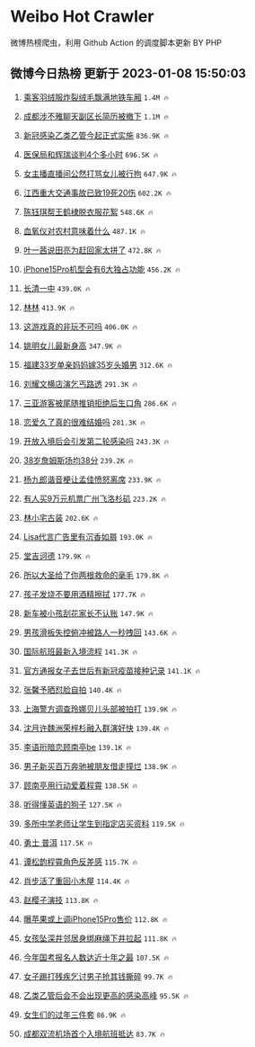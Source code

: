 # Weibo Hot Crawler 



微博热榜爬虫，利用 Github Action 的调度脚本更新 BY PHP 


## 微博今日热榜 更新于 2023-01-08 15:50:03 
1. [乘客羽绒服炸裂绒毛飘满地铁车厢](https://s.weibo.com/weibo?q=%23%E4%B9%98%E5%AE%A2%E7%BE%BD%E7%BB%92%E6%9C%8D%E7%82%B8%E8%A3%82%E7%BB%92%E6%AF%9B%E9%A3%98%E6%BB%A1%E5%9C%B0%E9%93%81%E8%BD%A6%E5%8E%A2%23&t=31&band_rank=1&Refer=top) `1.4M 🔥` 

1. [成都涉不雅聊天副区长简历被撤下](https://s.weibo.com/weibo?q=%23%E6%88%90%E9%83%BD%E6%B6%89%E4%B8%8D%E9%9B%85%E8%81%8A%E5%A4%A9%E5%89%AF%E5%8C%BA%E9%95%BF%E7%AE%80%E5%8E%86%E8%A2%AB%E6%92%A4%E4%B8%8B%23&t=31&band_rank=2&Refer=top) `1.1M 🔥` 

1. [新冠感染乙类乙管今起正式实施](https://s.weibo.com/weibo?q=%23%E6%96%B0%E5%86%A0%E6%84%9F%E6%9F%93%E4%B9%99%E7%B1%BB%E4%B9%99%E7%AE%A1%E4%BB%8A%E8%B5%B7%E6%AD%A3%E5%BC%8F%E5%AE%9E%E6%96%BD%23&t=31&band_rank=3&Refer=top) `836.9K 🔥` 

1. [医保局和辉瑞谈判4个多小时](https://s.weibo.com/weibo?q=%23%E5%8C%BB%E4%BF%9D%E5%B1%80%E5%92%8C%E8%BE%89%E7%91%9E%E8%B0%88%E5%88%A44%E4%B8%AA%E5%A4%9A%E5%B0%8F%E6%97%B6%23&t=31&band_rank=4&Refer=top) `696.5K 🔥` 

1. [女主播直播间公然打骂女儿被行拘](https://s.weibo.com/weibo?q=%23%E5%A5%B3%E4%B8%BB%E6%92%AD%E7%9B%B4%E6%92%AD%E9%97%B4%E5%85%AC%E7%84%B6%E6%89%93%E9%AA%82%E5%A5%B3%E5%84%BF%E8%A2%AB%E8%A1%8C%E6%8B%98%23&t=31&band_rank=5&Refer=top) `647.9K 🔥` 

1. [江西重大交通事故已致19死20伤](https://s.weibo.com/weibo?q=%23%E6%B1%9F%E8%A5%BF%E9%87%8D%E5%A4%A7%E4%BA%A4%E9%80%9A%E4%BA%8B%E6%95%85%E5%B7%B2%E8%87%B419%E6%AD%BB20%E4%BC%A4%23&t=31&band_rank=6&Refer=top) `602.2K 🔥` 

1. [陈钰琪帮王鹤棣脱衣服花絮](https://s.weibo.com/weibo?q=%23%E9%99%88%E9%92%B0%E7%90%AA%E5%B8%AE%E7%8E%8B%E9%B9%A4%E6%A3%A3%E8%84%B1%E8%A1%A3%E6%9C%8D%E8%8A%B1%E7%B5%AE%23&t=31&band_rank=7&Refer=top) `548.6K 🔥` 

1. [血氧仪对农村意味着什么](https://s.weibo.com/weibo?q=%23%E8%A1%80%E6%B0%A7%E4%BB%AA%E5%AF%B9%E5%86%9C%E6%9D%91%E6%84%8F%E5%91%B3%E7%9D%80%E4%BB%80%E4%B9%88%23&t=31&band_rank=8&Refer=top) `487.1K 🔥` 

1. [叶一茜说田亮为赶回家太拼了](https://s.weibo.com/weibo?q=%23%E5%8F%B6%E4%B8%80%E8%8C%9C%E8%AF%B4%E7%94%B0%E4%BA%AE%E4%B8%BA%E8%B5%B6%E5%9B%9E%E5%AE%B6%E5%A4%AA%E6%8B%BC%E4%BA%86%23&t=31&band_rank=9&Refer=top) `472.8K 🔥` 

1. [iPhone15Pro机型会有6大独占功能](https://s.weibo.com/weibo?q=%23iPhone15Pro%E6%9C%BA%E5%9E%8B%E4%BC%9A%E6%9C%896%E5%A4%A7%E7%8B%AC%E5%8D%A0%E5%8A%9F%E8%83%BD%23&t=31&band_rank=10&Refer=top) `456.2K 🔥` 

1. [长清一中](https://s.weibo.com/weibo?q=%23%E9%95%BF%E6%B8%85%E4%B8%80%E4%B8%AD%23&t=31&band_rank=11&Refer=top) `439.0K 🔥` 

1. [林林](https://s.weibo.com/weibo?q=%E6%9E%97%E6%9E%97&t=31&band_rank=12&Refer=top) `413.9K 🔥` 

1. [这游戏真的非玩不可吗](https://s.weibo.com/weibo?q=%23%E8%BF%99%E6%B8%B8%E6%88%8F%E7%9C%9F%E7%9A%84%E9%9D%9E%E7%8E%A9%E4%B8%8D%E5%8F%AF%E5%90%97%23&t=31&band_rank=13&Refer=top) `406.0K 🔥` 

1. [姚明女儿最新身高](https://s.weibo.com/weibo?q=%23%E5%A7%9A%E6%98%8E%E5%A5%B3%E5%84%BF%E6%9C%80%E6%96%B0%E8%BA%AB%E9%AB%98%23&t=31&band_rank=14&Refer=top) `347.9K 🔥` 

1. [福建33岁单亲妈妈嫁35岁头婚男](https://s.weibo.com/weibo?q=%23%E7%A6%8F%E5%BB%BA33%E5%B2%81%E5%8D%95%E4%BA%B2%E5%A6%88%E5%A6%88%E5%AB%8135%E5%B2%81%E5%A4%B4%E5%A9%9A%E7%94%B7%23&t=31&band_rank=15&Refer=top) `312.6K 🔥` 

1. [刘耀文横店演乞丐路透](https://s.weibo.com/weibo?q=%23%E5%88%98%E8%80%80%E6%96%87%E6%A8%AA%E5%BA%97%E6%BC%94%E4%B9%9E%E4%B8%90%E8%B7%AF%E9%80%8F%23&t=31&band_rank=16&Refer=top) `291.3K 🔥` 

1. [三亚游客被尾随推销拒绝后生口角](https://s.weibo.com/weibo?q=%23%E4%B8%89%E4%BA%9A%E6%B8%B8%E5%AE%A2%E8%A2%AB%E5%B0%BE%E9%9A%8F%E6%8E%A8%E9%94%80%E6%8B%92%E7%BB%9D%E5%90%8E%E7%94%9F%E5%8F%A3%E8%A7%92%23&t=31&band_rank=17&Refer=top) `286.6K 🔥` 

1. [恋爱久了真的很难结婚吗](https://s.weibo.com/weibo?q=%23%E6%81%8B%E7%88%B1%E4%B9%85%E4%BA%86%E7%9C%9F%E7%9A%84%E5%BE%88%E9%9A%BE%E7%BB%93%E5%A9%9A%E5%90%97%23&t=31&band_rank=18&Refer=top) `281.3K 🔥` 

1. [开放入境后会引发第二轮感染吗](https://s.weibo.com/weibo?q=%23%E5%BC%80%E6%94%BE%E5%85%A5%E5%A2%83%E5%90%8E%E4%BC%9A%E5%BC%95%E5%8F%91%E7%AC%AC%E4%BA%8C%E8%BD%AE%E6%84%9F%E6%9F%93%E5%90%97%23&t=31&band_rank=19&Refer=top) `243.3K 🔥` 

1. [38岁詹姆斯场均38分](https://s.weibo.com/weibo?q=%2338%E5%B2%81%E8%A9%B9%E5%A7%86%E6%96%AF%E5%9C%BA%E5%9D%8738%E5%88%86%23&t=31&band_rank=20&Refer=top) `239.2K 🔥` 

1. [杨九郎谐音梗让孟佳愤怒离席](https://s.weibo.com/weibo?q=%23%E6%9D%A8%E4%B9%9D%E9%83%8E%E8%B0%90%E9%9F%B3%E6%A2%97%E8%AE%A9%E5%AD%9F%E4%BD%B3%E6%84%A4%E6%80%92%E7%A6%BB%E5%B8%AD%23&t=31&band_rank=21&Refer=top) `233.9K 🔥` 

1. [有人买9万元机票广州飞洛杉矶](https://s.weibo.com/weibo?q=%23%E6%9C%89%E4%BA%BA%E4%B9%B09%E4%B8%87%E5%85%83%E6%9C%BA%E7%A5%A8%E5%B9%BF%E5%B7%9E%E9%A3%9E%E6%B4%9B%E6%9D%89%E7%9F%B6%23&t=31&band_rank=22&Refer=top) `223.2K 🔥` 

1. [林小宅古装](https://s.weibo.com/weibo?q=%23%E6%9E%97%E5%B0%8F%E5%AE%85%E5%8F%A4%E8%A3%85%23&t=31&band_rank=23&Refer=top) `202.6K 🔥` 

1. [Lisa代言广告里有沉香如屑](https://s.weibo.com/weibo?q=%23Lisa%E4%BB%A3%E8%A8%80%E5%B9%BF%E5%91%8A%E9%87%8C%E6%9C%89%E6%B2%89%E9%A6%99%E5%A6%82%E5%B1%91%23&t=31&band_rank=24&Refer=top) `193.0K 🔥` 

1. [堂吉诃德](https://s.weibo.com/weibo?q=%E5%A0%82%E5%90%89%E8%AF%83%E5%BE%B7&t=31&band_rank=25&Refer=top) `179.9K 🔥` 

1. [所以大圣给了你两根救命的毫毛](https://s.weibo.com/weibo?q=%E6%89%80%E4%BB%A5%E5%A4%A7%E5%9C%A3%E7%BB%99%E4%BA%86%E4%BD%A0%E4%B8%A4%E6%A0%B9%E6%95%91%E5%91%BD%E7%9A%84%E6%AF%AB%E6%AF%9B&t=31&band_rank=26&Refer=top) `179.8K 🔥` 

1. [孩子发烧不要用酒精擦拭](https://s.weibo.com/weibo?q=%23%E5%AD%A9%E5%AD%90%E5%8F%91%E7%83%A7%E4%B8%8D%E8%A6%81%E7%94%A8%E9%85%92%E7%B2%BE%E6%93%A6%E6%8B%AD%23&t=31&band_rank=27&Refer=top) `177.7K 🔥` 

1. [新车被小孩刮花家长不认账](https://s.weibo.com/weibo?q=%23%E6%96%B0%E8%BD%A6%E8%A2%AB%E5%B0%8F%E5%AD%A9%E5%88%AE%E8%8A%B1%E5%AE%B6%E9%95%BF%E4%B8%8D%E8%AE%A4%E8%B4%A6%23&t=31&band_rank=28&Refer=top) `147.9K 🔥` 

1. [男孩滑板失控俯冲被路人一秒拽回](https://s.weibo.com/weibo?q=%23%E7%94%B7%E5%AD%A9%E6%BB%91%E6%9D%BF%E5%A4%B1%E6%8E%A7%E4%BF%AF%E5%86%B2%E8%A2%AB%E8%B7%AF%E4%BA%BA%E4%B8%80%E7%A7%92%E6%8B%BD%E5%9B%9E%23&t=31&band_rank=29&Refer=top) `143.6K 🔥` 

1. [国际航班最新入境流程](https://s.weibo.com/weibo?q=%23%E5%9B%BD%E9%99%85%E8%88%AA%E7%8F%AD%E6%9C%80%E6%96%B0%E5%85%A5%E5%A2%83%E6%B5%81%E7%A8%8B%23&t=31&band_rank=30&Refer=top) `141.3K 🔥` 

1. [官方通报女子去世后有新冠疫苗接种记录](https://s.weibo.com/weibo?q=%23%E5%AE%98%E6%96%B9%E9%80%9A%E6%8A%A5%E5%A5%B3%E5%AD%90%E5%8E%BB%E4%B8%96%E5%90%8E%E6%9C%89%E6%96%B0%E5%86%A0%E7%96%AB%E8%8B%97%E6%8E%A5%E7%A7%8D%E8%AE%B0%E5%BD%95%23&t=31&band_rank=31&Refer=top) `141.1K 🔥` 

1. [张馨予晒怼脸自拍](https://s.weibo.com/weibo?q=%23%E5%BC%A0%E9%A6%A8%E4%BA%88%E6%99%92%E6%80%BC%E8%84%B8%E8%87%AA%E6%8B%8D%23&t=31&band_rank=32&Refer=top) `140.4K 🔥` 

1. [上海警方调查玲娜贝儿头部被拍打](https://s.weibo.com/weibo?q=%23%E4%B8%8A%E6%B5%B7%E8%AD%A6%E6%96%B9%E8%B0%83%E6%9F%A5%E7%8E%B2%E5%A8%9C%E8%B4%9D%E5%84%BF%E5%A4%B4%E9%83%A8%E8%A2%AB%E6%8B%8D%E6%89%93%23&t=31&band_rank=33&Refer=top) `139.9K 🔥` 

1. [沈月许魏洲荣梓杉融入群演好快](https://s.weibo.com/weibo?q=%23%E6%B2%88%E6%9C%88%E8%AE%B8%E9%AD%8F%E6%B4%B2%E8%8D%A3%E6%A2%93%E6%9D%89%E8%9E%8D%E5%85%A5%E7%BE%A4%E6%BC%94%E5%A5%BD%E5%BF%AB%23&t=31&band_rank=34&Refer=top) `139.4K 🔥` 

1. [李语珩暗恋顾南亭be](https://s.weibo.com/weibo?q=%23%E6%9D%8E%E8%AF%AD%E7%8F%A9%E6%9A%97%E6%81%8B%E9%A1%BE%E5%8D%97%E4%BA%ADbe%23&t=31&band_rank=35&Refer=top) `139.1K 🔥` 

1. [男子新买百万奔驰被朋友借走撞烂](https://s.weibo.com/weibo?q=%23%E7%94%B7%E5%AD%90%E6%96%B0%E4%B9%B0%E7%99%BE%E4%B8%87%E5%A5%94%E9%A9%B0%E8%A2%AB%E6%9C%8B%E5%8F%8B%E5%80%9F%E8%B5%B0%E6%92%9E%E7%83%82%23&t=31&band_rank=36&Refer=top) `138.9K 🔥` 

1. [顾南亭用行动爱着程霄](https://s.weibo.com/weibo?q=%23%E9%A1%BE%E5%8D%97%E4%BA%AD%E7%94%A8%E8%A1%8C%E5%8A%A8%E7%88%B1%E7%9D%80%E7%A8%8B%E9%9C%84%23&t=31&band_rank=37&Refer=top) `138.5K 🔥` 

1. [听得懂英语的狗子](https://s.weibo.com/weibo?q=%23%E5%90%AC%E5%BE%97%E6%87%82%E8%8B%B1%E8%AF%AD%E7%9A%84%E7%8B%97%E5%AD%90%23&t=31&band_rank=38&Refer=top) `127.5K 🔥` 

1. [多所中学老师让学生到指定店买资料](https://s.weibo.com/weibo?q=%23%E5%A4%9A%E6%89%80%E4%B8%AD%E5%AD%A6%E8%80%81%E5%B8%88%E8%AE%A9%E5%AD%A6%E7%94%9F%E5%88%B0%E6%8C%87%E5%AE%9A%E5%BA%97%E4%B9%B0%E8%B5%84%E6%96%99%23&t=31&band_rank=39&Refer=top) `119.5K 🔥` 

1. [勇士 普洱](https://s.weibo.com/weibo?q=%E5%8B%87%E5%A3%AB%20%E6%99%AE%E6%B4%B1&t=31&band_rank=40&Refer=top) `117.5K 🔥` 

1. [谭松韵程霄角色反差感](https://s.weibo.com/weibo?q=%23%E8%B0%AD%E6%9D%BE%E9%9F%B5%E7%A8%8B%E9%9C%84%E8%A7%92%E8%89%B2%E5%8F%8D%E5%B7%AE%E6%84%9F%23&t=31&band_rank=41&Refer=top) `115.7K 🔥` 

1. [肖步活了重回小木屋](https://s.weibo.com/weibo?q=%23%E8%82%96%E6%AD%A5%E6%B4%BB%E4%BA%86%E9%87%8D%E5%9B%9E%E5%B0%8F%E6%9C%A8%E5%B1%8B%23&t=31&band_rank=42&Refer=top) `114.4K 🔥` 

1. [赵樱子演技](https://s.weibo.com/weibo?q=%23%E8%B5%B5%E6%A8%B1%E5%AD%90%E6%BC%94%E6%8A%80%23&t=31&band_rank=43&Refer=top) `113.8K 🔥` 

1. [曝苹果或上调iPhone15Pro售价](https://s.weibo.com/weibo?q=%23%E6%9B%9D%E8%8B%B9%E6%9E%9C%E6%88%96%E4%B8%8A%E8%B0%83iPhone15Pro%E5%94%AE%E4%BB%B7%23&t=31&band_rank=44&Refer=top) `112.8K 🔥` 

1. [女孩坠深井邻居身绑麻绳下井拉起](https://s.weibo.com/weibo?q=%23%E5%A5%B3%E5%AD%A9%E5%9D%A0%E6%B7%B1%E4%BA%95%E9%82%BB%E5%B1%85%E8%BA%AB%E7%BB%91%E9%BA%BB%E7%BB%B3%E4%B8%8B%E4%BA%95%E6%8B%89%E8%B5%B7%23&t=31&band_rank=45&Refer=top) `111.8K 🔥` 

1. [今年国考报名人数达近十年之最](https://s.weibo.com/weibo?q=%23%E4%BB%8A%E5%B9%B4%E5%9B%BD%E8%80%83%E6%8A%A5%E5%90%8D%E4%BA%BA%E6%95%B0%E8%BE%BE%E8%BF%91%E5%8D%81%E5%B9%B4%E4%B9%8B%E6%9C%80%23&t=31&band_rank=46&Refer=top) `107.5K 🔥` 

1. [女子踢打残疾乞讨男子抢其钱撕碎](https://s.weibo.com/weibo?q=%23%E5%A5%B3%E5%AD%90%E8%B8%A2%E6%89%93%E6%AE%8B%E7%96%BE%E4%B9%9E%E8%AE%A8%E7%94%B7%E5%AD%90%E6%8A%A2%E5%85%B6%E9%92%B1%E6%92%95%E7%A2%8E%23&t=31&band_rank=47&Refer=top) `99.7K 🔥` 

1. [乙类乙管后会不会出现更高的感染高峰](https://s.weibo.com/weibo?q=%23%E4%B9%99%E7%B1%BB%E4%B9%99%E7%AE%A1%E5%90%8E%E4%BC%9A%E4%B8%8D%E4%BC%9A%E5%87%BA%E7%8E%B0%E6%9B%B4%E9%AB%98%E7%9A%84%E6%84%9F%E6%9F%93%E9%AB%98%E5%B3%B0%23&t=31&band_rank=48&Refer=top) `95.5K 🔥` 

1. [女生们的过年三件套](https://s.weibo.com/weibo?q=%23%E5%A5%B3%E7%94%9F%E4%BB%AC%E7%9A%84%E8%BF%87%E5%B9%B4%E4%B8%89%E4%BB%B6%E5%A5%97%23&t=31&band_rank=49&Refer=top) `86.9K 🔥` 

1. [成都双流机场首个入境航班抵达](https://s.weibo.com/weibo?q=%23%E6%88%90%E9%83%BD%E5%8F%8C%E6%B5%81%E6%9C%BA%E5%9C%BA%E9%A6%96%E4%B8%AA%E5%85%A5%E5%A2%83%E8%88%AA%E7%8F%AD%E6%8A%B5%E8%BE%BE%23&t=31&band_rank=50&Refer=top) `83.7K 🔥` 

